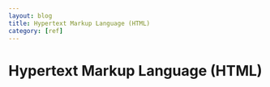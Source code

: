 ```yaml
---
layout: blog
title: Hypertext Markup Language (HTML)
category: [ref]
---
```


# Hypertext Markup Language (HTML)
